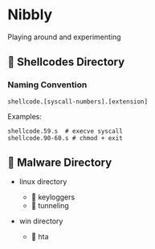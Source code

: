 # Nibbly

Playing around and experimenting

## 📁 Shellcodes Directory

### Naming Convention

`shellcode.[syscall-numbers].[extension]`

Examples:

```
shellcode.59.s  # execve syscall
shellcode.90-60.s # chmod + exit
```

## 📁 Malware Directory

- linux directory

    - 📁 keyloggers
    - 📁 tunneling

- win directory

    - 📁 hta